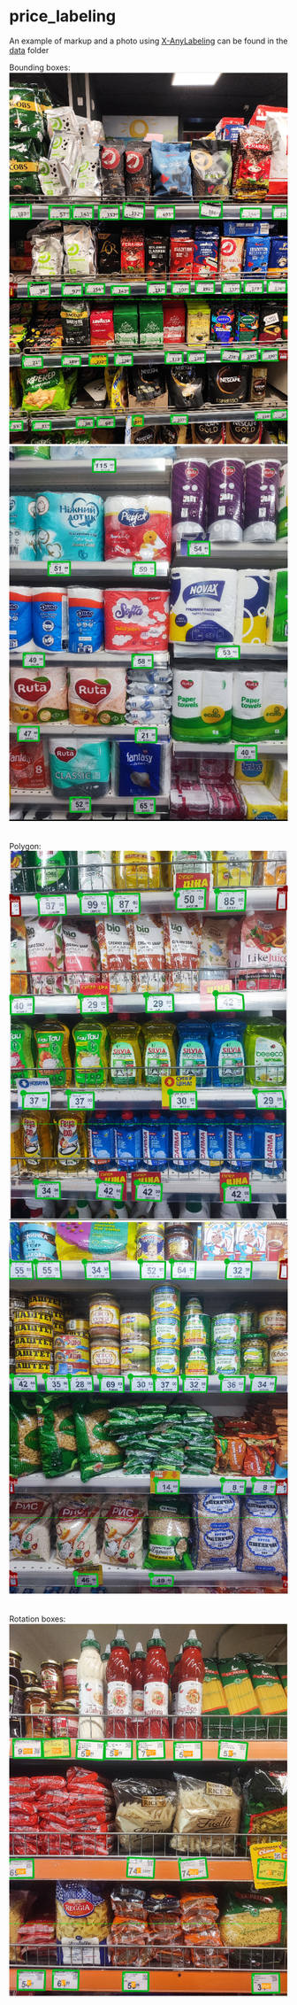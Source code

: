 # price_labeling
An example of markup and a photo using <a href="https://github.com/CVHub520/X-AnyLabeling">X-AnyLabeling</a> can be found in the <a href="https://github.com/AnnDomashenko/price_labeling/tree/master/data">data</a> folder

Bounding boxes: 
<br>
<img src="samples/Screenshot from 2025-01-16 17-22-03.png" width="512"/>
<br>
<img src="samples/Screenshot from 2025-01-16 17-34-21.png" width="512"/>
<br>
<br>
<br>
Polygon:
<br>
<img src="samples/Screenshot from 2025-01-16 17-34-42.png" width="512"/>
<br>
<img src="samples/Screenshot from 2025-01-16 17-22-58.png" width="512"/>
<br>
<br>
<br>
Rotation boxes:
<br>
<img src="samples/Screenshot from 2025-01-16 17-33-57.png" width="512"/>
